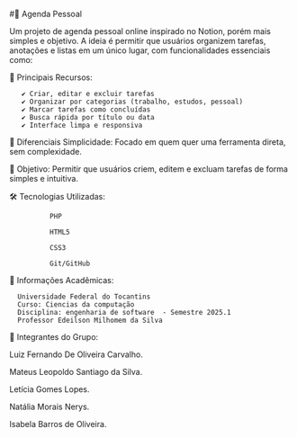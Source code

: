 #📔 Agenda Pessoal

Um projeto de agenda pessoal online inspirado no Notion, porém mais simples e objetivo. A ideia é permitir que usuários organizem tarefas, anotações e listas em um único lugar, com funcionalidades essenciais como:

📌 Principais Recursos:

       ✔ Criar, editar e excluir tarefas
       ✔ Organizar por categorias (trabalho, estudos, pessoal)
       ✔ Marcar tarefas como concluídas 
       ✔ Busca rápida por título ou data 
       ✔ Interface limpa e responsiva

🎯 Diferenciais Simplicidade: Focado em quem quer uma ferramenta direta, sem complexidade.

🎯 Objetivo: Permitir que usuários criem, editem e excluam tarefas de forma simples e intuitiva.

🛠️ Tecnologias Utilizadas:

              PHP

              HTML5

              CSS3

              Git/GitHub

📌 Informações Acadêmicas:

      Universidade Federal do Tocantins 
      Curso: Ciencias da computação 
      Disciplina: engenharia de software  - Semestre 2025.1
      Professor Edeilson Milhomem da Silva

👥 Integrantes do Grupo:

Luiz Fernando De Oliveira Carvalho.

Mateus Leopoldo Santiago da Silva.

Letícia Gomes Lopes.

Natália Morais Nerys.

Isabela Barros de Oliveira.
